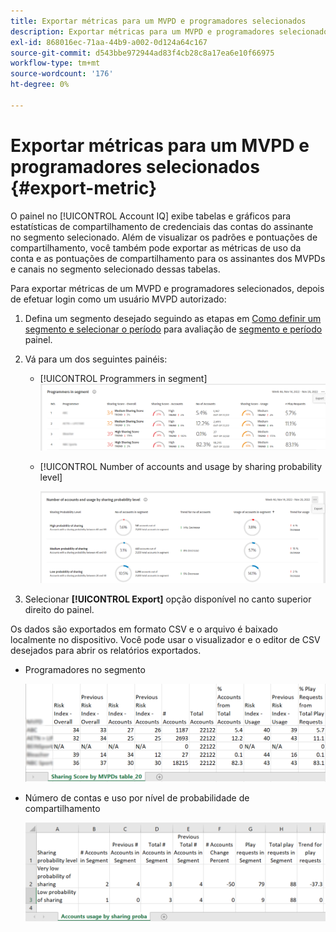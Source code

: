 ```yaml
---
title: Exportar métricas para um MVPD e programadores selecionados
description: Exportar métricas para um MVPD e programadores selecionados
exl-id: 868016ec-71aa-44b9-a002-0d124a64c167
source-git-commit: d543bbe972944ad83f4cb28c8a17ea6e10f66975
workflow-type: tm+mt
source-wordcount: '176'
ht-degree: 0%

---
```


# Exportar métricas para um MVPD e programadores selecionados {#export-metric}

O painel no [!UICONTROL Account IQ] exibe tabelas e gráficos para estatísticas de compartilhamento de credenciais das contas do assinante no segmento selecionado. Além de visualizar os padrões e pontuações de compartilhamento, você também pode exportar as métricas de uso da conta e as pontuações de compartilhamento para os assinantes dos MVPDs e canais no segmento selecionado dessas tabelas.

Para exportar métricas de um MVPD e programadores selecionados, depois de efetuar login como um usuário MVPD autorizado:

1. Defina um segmento desejado seguindo as etapas em [Como definir um segmento e selecionar o período](/help/accountiq/howto-select-segment-timeframe.md) para avaliação de [segmento e período](/help/accountiq/segments-timeframe.md) painel.

1. Vá para um dos seguintes painéis:

   * [!UICONTROL Programmers in segment]
     ![](assets/prog-segment-export-option.png)

   * [!UICONTROL Number of accounts and usage by sharing probability level]

     ![](assets/progr-usage-panel-export.png)

1. Selecionar **[!UICONTROL Export]** opção disponível no canto superior direito do painel.

Os dados são exportados em formato CSV e o arquivo é baixado localmente no dispositivo. Você pode usar o visualizador e o editor de CSV desejados para abrir os relatórios exportados.

* Programadores no segmento

  ![](assets/export-progr-in-seg.png)


* Número de contas e uso por nível de probabilidade de compartilhamento

  ![](assets/export-acc-usage.png)
